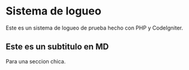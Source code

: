 Sistema de logueo
=================

Este es un sistema de logueo de prueba hecho con PHP y CodeIgniter.

Este es un subtitulo en MD
--------------------------

Para una seccion chica.